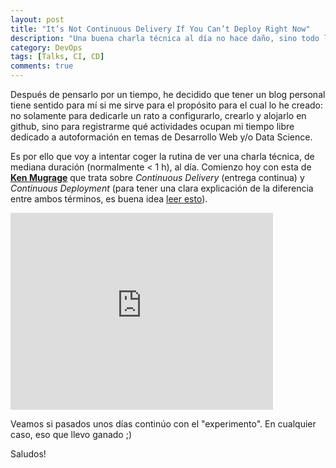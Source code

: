 ```yaml
---
layout: post
title: "It’s Not Continuous Delivery If You Can’t Deploy Right Now"
description: "Una buena charla técnica al día no hace daño, sino todo lo contrario"
category: DevOps
tags: [Talks, CI, CD]
comments: true
---
```


Después de pensarlo por un tiempo, he decidido que tener un blog personal tiene sentido para mí si me sirve para el propósito para el cual lo he creado: no solamente para dedicarle un rato a configurarlo, crearlo y alojarlo en github, sino para registrarme qué actividades ocupan mi tiempo libre dedicado a autoformación en temas de Desarrollo Web y/o Data Science. 

Es por ello que voy a intentar coger la rutina de ver una charla técnica, de mediana duración (normalmente < 1 h), al día. Comienzo hoy con esta de [**Ken Mugrage**](https://kenmugrage.com/) que trata sobre _Continuous Delivery_ (entrega continua) y _Continuous Deployment_ (para tener una clara explicación de la diferencia entre ambos términos, es buena idea [leer esto](https://puppet.com/blog/continuous-delivery-vs-continuous-deployment-what-s-diff)).

<iframe width="420" height="315" src="https://www.youtube.com/embed/po712VIZZ7M" frameborder="0" allowfullscreen>&nbsp;</iframe>

Veamos si pasados unos días continúo con el "experimento". En cualquier caso, eso que llevo ganado ;)

Saludos!